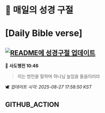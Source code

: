 # 🙏 매일의 성경 구절
# [Daily Bible verse]
## [![README에 성경구절 업데이트](https://github.com/DONGSUKA/first_test/actions/workflows/update-readme-bible.yml/badge.svg)](https://github.com/DONGSUKA/first_test/actions/workflows/update-readme-bible.yml)
<!-- START_BIBLE_VERSE -->
📖 **사도행전 10:46**
> 이는 방언을 말하며 하나님 높임을 들음이러라

🕊️ _업데이트 시각: 2025-08-27 17:58:50 KST_
  <!-- END_BIBLE_VERSE -->
## GITHUB_ACTION
